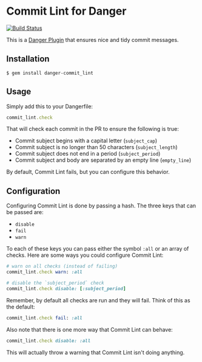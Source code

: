 # Commit Lint for Danger

[![Build Status](https://travis-ci.org/jonallured/danger-commit_lint.svg?branch=master)](https://travis-ci.org/jonallured/danger-commit_lint)

This is a [Danger Plugin][danger] that ensures nice and tidy commit messages.

[danger]: https://github.com/danger/danger

## Installation

```
$ gem install danger-commit_lint
```

## Usage

Simply add this to your Dangerfile:

```ruby
commit_lint.check
```

That will check each commit in the PR to ensure the following is true:

* Commit subject begins with a capital letter (`subject_cap`)
* Commit subject is no longer than 50 characters (`subject_length`)
* Commit subject does not end in a period (`subject_period`)
* Commit subject and body are separated by an empty line (`empty_line`)

By default, Commit Lint fails, but you can configure this behavior.

## Configuration

Configuring Commit Lint is done by passing a hash. The three keys that can be
passed are:

* `disable`
* `fail`
* `warn`

To each of these keys you can pass either the symbol `:all` or an array of
checks. Here are some ways you could configure Commit Lint:

```ruby
# warn on all checks (instead of failing)
commit_lint.check warn: :all

# disable the `subject_period` check
commit_lint.check disable: [:subject_period]
```

Remember, by default all checks are run and they will fail. Think of this as the
default:

```ruby
commit_lint.check fail: :all
```

Also note that there is one more way that Commit Lint can behave:

```ruby
commit_lint.check disable: :all
```

This will actually throw a warning that Commit Lint isn't doing anything.
